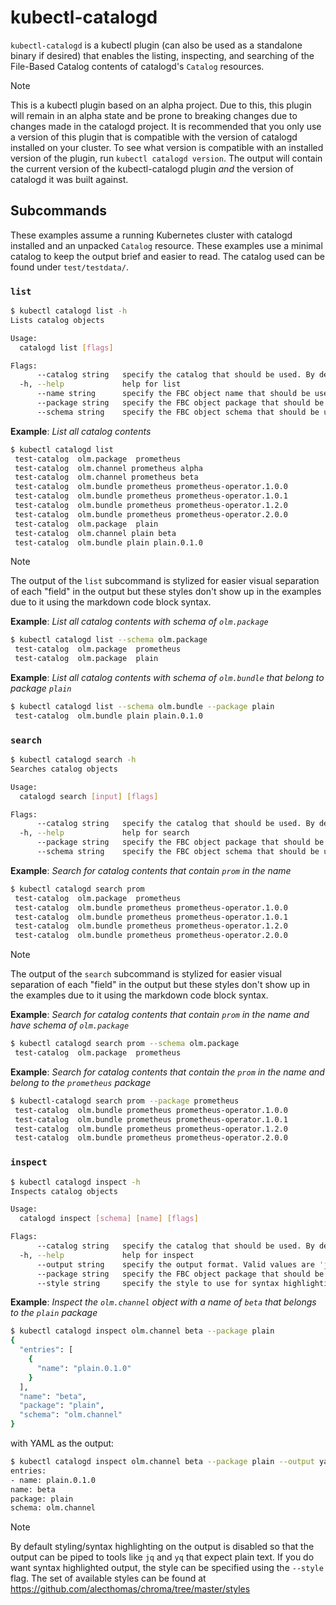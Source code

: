 # kubectl-catalogd
`kubectl-catalogd` is a kubectl plugin (can also be used as a standalone binary if desired) that enables the listing, inspecting, and searching of the File-Based Catalog contents of catalogd's `Catalog` resources.

>[!NOTE]
>This is a kubectl plugin based on an alpha project.
>Due to this, this plugin will remain in an alpha state and be prone to 
>breaking changes due to changes made in the catalogd project. 
>It is recommended that you only use a version of this plugin that is compatible with the
>version of catalogd installed on your cluster. To see what version is compatible with an installed
>version of the plugin, run `kubectl catalogd version`. The output will contain the current version
>of the kubectl-catalogd plugin _and_ the version of catalogd it was built against.

## Subcommands
These examples assume a running Kubernetes cluster with catalogd installed and an unpacked `Catalog` resource.
These examples use a minimal catalog to keep the output brief and easier to read. The catalog used can be found under `test/testdata/`.

### `list`

```sh
$ kubectl catalogd list -h
Lists catalog objects

Usage:
  catalogd list [flags]

Flags:
      --catalog string   specify the catalog that should be used. By default it will fetch from all catalogs
  -h, --help             help for list
      --name string      specify the FBC object name that should be used to filter the resulting output
      --package string   specify the FBC object package that should be used to filter the resulting output
      --schema string    specify the FBC object schema that should be used to filter the resulting output
```

**Example**: _List all catalog contents_
```sh
$ kubectl catalogd list
 test-catalog  olm.package  prometheus
 test-catalog  olm.channel prometheus alpha
 test-catalog  olm.channel prometheus beta
 test-catalog  olm.bundle prometheus prometheus-operator.1.0.0
 test-catalog  olm.bundle prometheus prometheus-operator.1.0.1
 test-catalog  olm.bundle prometheus prometheus-operator.1.2.0
 test-catalog  olm.bundle prometheus prometheus-operator.2.0.0
 test-catalog  olm.package  plain
 test-catalog  olm.channel plain beta
 test-catalog  olm.bundle plain plain.0.1.0

```

>[!NOTE]
>The output of the `list` subcommand is stylized for easier visual separation of each "field" in the output but these styles don't show up in the examples due to it using the markdown code block syntax.

**Example**: _List all catalog contents with schema of `olm.package`_
```sh
$ kubectl catalogd list --schema olm.package
 test-catalog  olm.package  prometheus
 test-catalog  olm.package  plain

```

**Example**: _List all catalog contents with schema of `olm.bundle` that belong to package `plain`_
```sh
$ kubectl catalogd list --schema olm.bundle --package plain
 test-catalog  olm.bundle plain plain.0.1.0
```

### `search`

```sh
$ kubectl catalogd search -h
Searches catalog objects

Usage:
  catalogd search [input] [flags]

Flags:
      --catalog string   specify the catalog that should be used. By default it will fetch from all catalogs
  -h, --help             help for search
      --package string   specify the FBC object package that should be used to filter the resulting output
      --schema string    specify the FBC object schema that should be used to filter the resulting output
```

**Example**: _Search for catalog contents that contain `prom` in the name_
```sh
$ kubectl catalogd search prom
 test-catalog  olm.package  prometheus
 test-catalog  olm.bundle prometheus prometheus-operator.1.0.0
 test-catalog  olm.bundle prometheus prometheus-operator.1.0.1
 test-catalog  olm.bundle prometheus prometheus-operator.1.2.0
 test-catalog  olm.bundle prometheus prometheus-operator.2.0.0

```

>[!NOTE]
>The output of the `search` subcommand is stylized for easier visual separation of each "field" in the output but these styles don't show up in the examples due to it using the markdown code block syntax.

**Example**: _Search for catalog contents that contain `prom` in the name and have schema of `olm.package`_
```sh
$ kubectl catalogd search prom --schema olm.package
 test-catalog  olm.package  prometheus

```

**Example**: _Search for catalog contents that contain the `prom` in the name and belong to the `prometheus` package_
```sh
$ kubectl-catalogd search prom --package prometheus
 test-catalog  olm.bundle prometheus prometheus-operator.1.0.0
 test-catalog  olm.bundle prometheus prometheus-operator.1.0.1
 test-catalog  olm.bundle prometheus prometheus-operator.1.2.0
 test-catalog  olm.bundle prometheus prometheus-operator.2.0.0
```

### `inspect`

```sh
$ kubectl catalogd inspect -h
Inspects catalog objects

Usage:
  catalogd inspect [schema] [name] [flags]

Flags:
      --catalog string   specify the catalog that should be used. By default it will fetch from all catalogs and use the first match
  -h, --help             help for inspect
      --output string    specify the output format. Valid values are 'json' and 'yaml' (default "json")
      --package string   specify the FBC object package that should be used to filter the resulting output
      --style string     specify the style to use for syntax highlighting. If this value is empty syntax highlighting is disabled.
```

**Example**: _Inspect the `olm.channel` object with a name of `beta` that belongs to the `plain` package_
```sh
$ kubectl catalogd inspect olm.channel beta --package plain
{
  "entries": [
    {
      "name": "plain.0.1.0"
    }
  ],
  "name": "beta",
  "package": "plain",
  "schema": "olm.channel"
}
```

with YAML as the output:
```sh
$ kubectl catalogd inspect olm.channel beta --package plain --output yaml
entries:
- name: plain.0.1.0
name: beta
package: plain
schema: olm.channel
```

>[!NOTE]
>By default styling/syntax highlighting on the output is disabled so that the output can be piped to tools
>like `jq` and `yq` that expect plain text. If you do want syntax highlighted output, the style can be
>specified using the `--style` flag. The set of available styles can be found at https://github.com/alecthomas/chroma/tree/master/styles